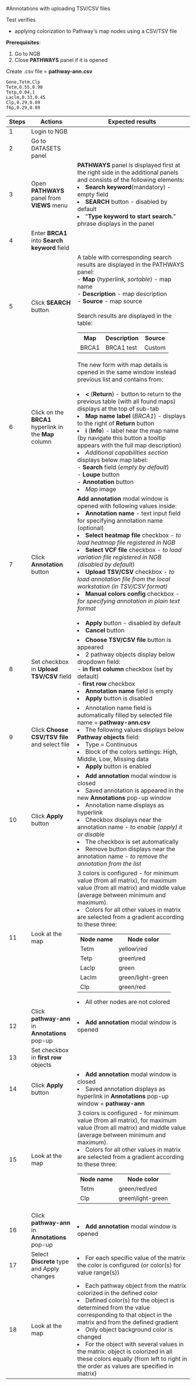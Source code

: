 #Annotations with uploading TSV/CSV files

Test verifies
- applying colorization to Pathway's map nodes using a CSV/TSV file

**Prerequisites**:
1. Go to NGB
2. Close **PATHWAYS** panel if it is opened

Create .csv file = **pathway-ann.csv**
```
Gene,Tetm,Clp
Tetm,0.55,0.98
Tetp,0.04,1
Laclm,0.33,0.45
Clp,0.29,0.89
f6p,0.29,0.89
```

| Steps | Actions                                                 | Expected results                                                                                                                                                                                                                                                                                                                                                                                                                                                                                                                                                                                                                      |
|-------|---------------------------------------------------------|---------------------------------------------------------------------------------------------------------------------------------------------------------------------------------------------------------------------------------------------------------------------------------------------------------------------------------------------------------------------------------------------------------------------------------------------------------------------------------------------------------------------------------------------------------------------------------------------------------------------------------------|
| 1     | Login to NGB                                            |                                                                                                                                                                                                                                                                                                                                                                                                                                                                                                                                                                                                                                       |
| 2     | Go to DATASETS panel                                    |                                                                                                                                                                                                                                                                                                                                                                                                                                                                                                                                                                                                                                       |
| 3     | Open **PATHWAYS** panel from **VIEWS** menu             | **PATHWAYS** panel is displayed first at the right side in the additional panels and consists of the following elements: <li>  **Search keyword**(mandatory) - empty field <li> **SEARCH** button - disabled by default <li>"**Type keyword to start search.**" phrase displays in the panel                                                                                                                                                                                                                                                                                                                                          |
| 4     | Enter **BRCA1** into **Search keyword** field           |                                                                                                                                                                                                                                                                                                                                                                                                                                                                                                                                                                                                                                       |
| 5     | Click **SEARCH** button                                 | A table with corresponding search results are displayed in the PATHWAYS panel:<br/> - **Map** (*hyperlink, sortable*) - map name <br/> - **Description** - map description <br/> - **Source** - map source  <br><br> Search results are displayed in the table: <br> <table><tr><th>Map</th><th>Description</th><th>Source</th><tr><td>BRCA1</td><td>BRCA1 test</td><td>Custom</td></tr></table>                                                                                                                                                                                                                                      |
| 6     | Click on the **BRCA1** hyperlink in the **Map** column  | The new form with map details is opened in the same window instead previous list and contains from: <br><br><li> **<** (**Return**) - button to return to the previous table (with all found maps) displays at the top of sub-tab <li> **Map name label** (*BRCA1*)  - displays to the right of **Return** button  <li> **i** (**Info**) - label near the map name (by navigate this button a tooltip appears with the full map description)  <li>*Additional capabilities section* displays below map label:<br> - **Search** field (*empty by default*)<br>  - **Loupe** button <br> - **Annotation** button</ul> <li>*Map* image   |                                                   |                                                                                                                                                                                                                                                                                                                                                                                                                                                                                                                                                                                                                                                                                                                                                                                 |
| 7     | Click **Annotation** button                             | **Add annotation** modal window is opened with following values inside: <li> **Annotation name** - text input field for specifying annotation name (optional) <li> **Select heatmap file** checkbox - *to load heatmap file registered in NGB*  <li> **Select VCF file** checkbox - *to load variation file registered in NGB (disabled by default)* <li> **Upload TSV/CSV** checkbox - *to load annotation file from the local workstation (in TSV/CSV format)* <li> **Manual colors config** checkbox - *for specifying annotation in plain text format* <br><br> <li>**Apply** button - disabled by default <li> **Cancel** button |                                                                                                   | 
| 8     | Set checkbox in **Upload TSV/CSV** field                | <li> **Choose TSV/CSV file** button is appeared<li> 2 pathway objects display below dropdown field: <br/> - **in first column** checkbox (set by default) <br/>  - **first row** checkbox<li> **Annotation name** field is empty <li> **Apply** button is disabled                                                                                                                                                                                                                                                                                                                                                                    |                                                                                                                                                                                                                                                                                                                                                                                                                                                                                              |
| 9     | Click **Choose CSV/TSV file** and select file           | <li> Annotation name field is automatically filled by selected file name = **pathway-ann.csv**<li> The following values displays below **Pathway objects** field: <li> Type = Continuous <li> Block of the colors settings: High, Middle, Low, Missing data  <li> **Apply** button is enabled                                                                                                                                                                                                                                                                                                                                         |                                                                                                                                                                                                                                                                                                                                                                                                                                                                                                                                                                 |
| 10    | Click **Apply** button                                  | <li>**Add annotation** modal window is closed <li> Saved annotation is appeared in the new **Annotations** pop-up window <li> Annotation name displays as hyperlink  <li> Checkbox displays near the annotation name - *to enable (apply) it or disable* <li> The checkbox is set automatically <li> Remove button displays near the annotation name - *to remove the annotation from the list*                                                                                                                                                                                                                                       |
| 11    | Look at the map                                         | 3 colors is configured - for minimum value (from all matrix), for maximum value (from all matrix) and middle value (average between minimum and maximum). <li>Colors for all other values in matrix are selected from a gradient according to these three: <br> <table><tr><th>Node name</th><th>Node color</th><tr><td>Tetm</td><td>yellow\red</td><tr><td>Tetp</td><td>green\red</td><tr><td>Laclp</td><td>green</td></tr><tr><td>Laclm</td><td>green/light-green</td><tr><td>Clp</td><td>green/red</td></table> <li> All other nodes are not colored                                                                               |
| 12    | Click **pathway-ann** in **Annotations** pop-up         | <li> **Add annotation** modal window is opened                                                                                                                                                                                                                                                                                                                                                                                                                                                                                                                                                                                        |
| 13    | Set checkbox in **first row** objects                   |                                                                                                                                                                                                                                                                                                                                                                                                                                                                                                                                                                                                                                       |
| 14    | Click **Apply** button                                  | <li>**Add annotation** modal window is closed <li> Saved annotation displays as hyperlink in **Annotations** pop-up window = **pathway-ann**                                                                                                                                                                                                                                                                                                                                                                                                                                                                                          |
| 15    | Look at the map                                         | 3 colors is configured - for minimum value (from all matrix), for maximum value (from all matrix) and middle value (average between minimum and maximum). <li>Colors for all other values in matrix are selected from a gradient according to these three: <br> <table><tr><th>Node name</th><th>Node color</th><tr><td>Tetm</td><td>green/red\red</td><tr><td>Clp</td><td>green\light-green</td></table>                                                                                                                                                                                                                             |
| 16    | Click **pathway-ann** in **Annotations** pop-up | <li> **Add annotation** modal window is opened                                                                                                                                                                                                                                                                                                                                                                                                                                                                                                                                                                                        |
| 17    | Select **Discrete** type and Apply changes              | <li> For each specific value of the matrix the color is configured (or color(s) for value range(s))                                                                                                                                                                                                                                                                                                                                                                                                                                                                                                                                   |
| 18    | Look at the map                                         | <li>Each pathway object from the matrix colorized in the defined color <li>Defined color(s) for the object is determined from the value corresponding to that object in the matrix and from the defined gradient <li> Only object background color is changed <li>For the object with several values in the matrix: object is colorized in all these colors equally (from left to right in the order as values are specified in matrix)                                                                                                                                                                                               |
